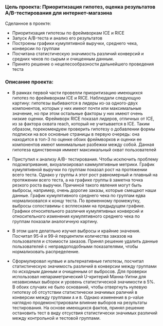 ### Цель проекта: Приоритизация гипотез, оценка результатов A/B-тестирования для интернет-магазина
Сделанное в проекте:
- Приоритизация гипотезы по фреймворкам ICE и RICE
- Запуск A/B-теста и анализ его результатов 
- Построены графики кумулятивной выручки, среднего чека, конверсии по группам
- Посчитана статистическую значимость различий конверсий и средних чеков по сырым и очищенным данным. 
- Принято решение о нецелесообразности дальнейшего проведения теста

### Описание проекта:

* В рамках первой части провелли приоритизацию имеющихся гипотез по фреймворкам ICE и RICE. Наблюдали следующую картину: гипотезы выбиваются в лидеры из-за одного-двух компонентов, которык у них имеют почти или максимальные значение, но при этом остальные факторы у них имеют очень низкие оценки. Фреймворк RICE показал лидеров, отличных от ICE, из за фактора охвата reach, который не учитывается в ICE. Таким образом, порекомендуем проверить гипотезу о добавлении формы подписки на все основные страницы в первую очередь: она находится в топ-3 по оценке обоих фреймворков и оценки ее компонентов имеют минимальные разбежки между собой. Данная гипотеза единственная иммеет максимальный охват пользователей

* Приступил к анализу A/B- тестирования. Чтобы исключить проблему подсматривания, визуализировал каммулятивные метрики. График кумулятивной выручки по группам показал рост на протяжении всего теста. Однако у группы `A` этот рост равномерный и плавный на протяжении всего теста, а на графике группы `B` заметна точка резкого роста выручки. Причиной такого явления могут быть выбросы, например, очень дорогие заказы, которые смещают наши данные. График кумулятивного среднего чека по группам едва нормализовался к концу теста. По временному промежутку, выбросы сопоставимы с всплесками на предыдущем графике. Графики относительного различия кумулятивных конверсий и относительного изменения кумулятивного среднего чека по группам показали аналогичную картину.

* В этом шаге делатльно изучил выбросы и крайние значения. Посчитал 95-й и 99-й перцентили количества заказов на пользователя и стоимости заказов. Принял решение удалить данные пользователей с неправдоподобными показателями, чтобы нормализовать распределение.

* Сформулировал нулвые и альтернативные гипотезы, посчитал статистическую значимость различий в конверсии между группами по исходным данным и очищенным от выбросов. Для проверки использовал непараметрический U-критерий Манна-Уитни для независимых выборок и уровень статистической значимости в 5%. В обоих случаях не было оснований, чтобы отвергнуть нулевую гипотезу об отсутствии статистически значимых раличий в конверсии между группами `А` и `В`. Однако изменения в p-value наглядно продемонстрировали влияние выборов на результаты тестирования. На основе имеющихся фактов, принял решение остановить тест в виду отсуствия статистически значимых различий между контрольной и тестовой группами.



